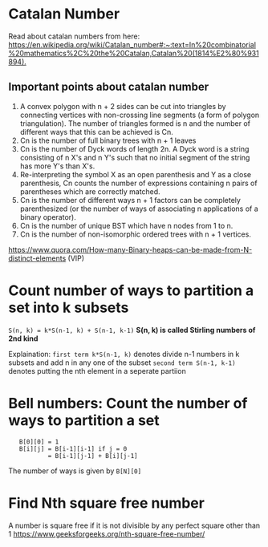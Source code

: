 # Catalan Number
Read about catalan numbers from here: <https://en.wikipedia.org/wiki/Catalan_number#:~:text=In%20combinatorial%20mathematics%2C%20the%20Catalan,Catalan%20(1814%E2%80%931894).>

## Important points about catalan number
1. A convex polygon with n + 2 sides can be cut into triangles by connecting vertices with non-crossing line segments (a form of polygon triangulation). The number of triangles formed is n and the number of different ways that this can be achieved is Cn.
2. Cn is the number of full binary trees with n + 1 leaves
3. Cn is the number of Dyck words of length 2n. A Dyck word is a string consisting of n X's and n Y's such that no initial segment of the string has more Y's than X's.
4. Re-interpreting the symbol X as an open parenthesis and Y as a close parenthesis, Cn counts the number of expressions containing n pairs of parentheses which are correctly matched.
5. Cn is the number of different ways n + 1 factors can be completely parenthesized (or the number of ways of associating n applications of a binary operator).
6. Cn is the number of unique BST which have n nodes from 1 to n.
7. Cn is the number of non-isomorphic ordered trees with n + 1 vertices.


<https://www.quora.com/How-many-Binary-heaps-can-be-made-from-N-distinct-elements> (VIP) <br />

# Count number of ways to partition a set into k subsets

```S(n, k) = k*S(n-1, k) + S(n-1, k-1)```
**S(n, k) is called Stirling numbers of 2nd kind**

Explaination: 
```first term k*S(n-1, k)``` denotes divide n-1 numbers in k subsets and add n in any one of the subset
```second term S(n-1, k-1)``` denotes putting the nth element in a seperate partiion

# Bell numbers: Count the number of ways to partition a set


```
   B[0][0] = 1
   B[i][j] = B[i-1][i-1] if j = 0
           = B[i-1][j-1] + B[i][j-1]
```
The number of ways is given by ```B[N][0]```

# Find Nth square free number
A number is square free if it is not divisible by any perfect square other than 1
<https://www.geeksforgeeks.org/nth-square-free-number/> <br/>
